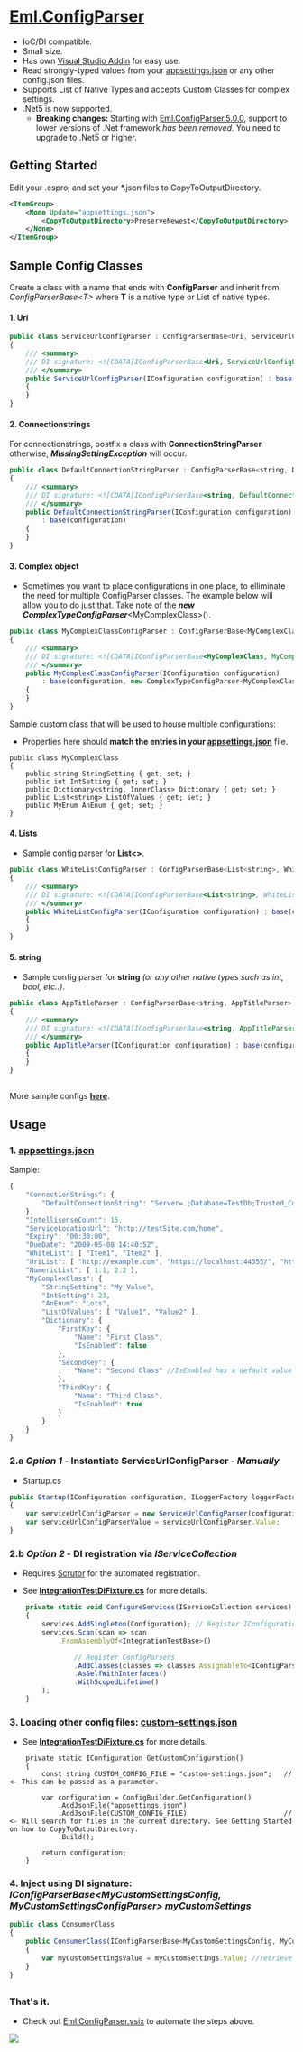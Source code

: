 # [Eml.ConfigParser](https://www.nuget.org/packages/Eml.ConfigParser/)

* IoC/DI compatible.
* Small size.
* Has own [Visual Studio Addin](https://marketplace.visualstudio.com/items?itemName=eDuDeTification.ConfigParser) for easy use.
* Read strongly-typed values from your [appsettings.json](Tests/Eml.ConfigParser.Tests.Integration.NetCore/appsettings.json) or any other config.json files.
* Supports List of Native Types and accepts Custom Classes for complex settings.
* .Net5 is now supported.
   * **Breaking changes:** Starting with [Eml.ConfigParser.5.0.0](https://www.nuget.org/packages/Eml.ConfigParser/5.0.0), support to lower versions of .Net framework *has been removed.* You need to upgrade to .Net5 or higher.

## Getting Started
Edit your .csproj and set your *.json files to CopyToOutputDirectory. 
```xml
<ItemGroup>
    <None Update="appsettings.json">
        <CopyToOutputDirectory>PreserveNewest</CopyToOutputDirectory>
    </None>
</ItemGroup>
```  

## Sample Config Classes
Create a class with a name that ends with **ConfigParser** and inherit from *ConfigParserBase\<T\>* where **T** is a native type or List of native types. 

#### 1. Uri
```javascript
public class ServiceUrlConfigParser : ConfigParserBase<Uri, ServiceUrlConfigParser>
{
    /// <summary>
    /// DI signature: <![CDATA[IConfigParserBase<Uri, ServiceUrlConfigParser> serviceUrlConfigParser]]>.
    /// </summary>
    public ServiceUrlConfigParser(IConfiguration configuration) : base(configuration)
    {
    }
}
 ```
#### 2. Connectionstrings
For connectionstrings, postfix a class with **ConnectionStringParser** otherwise, ***MissingSettingException*** will occur. 
```javascript
public class DefaultConnectionStringParser : ConfigParserBase<string, DefaultConnectionStringParser>
{
    /// <summary>
    /// DI signature: <![CDATA[IConfigParserBase<string, DefaultConnectionStringParser> defaultConnectionStringParser]]>.
    /// </summary>
    public DefaultConnectionStringParser(IConfiguration configuration)
        : base(configuration)
    {
    }
}
 ```
#### 3. Complex object
 * Sometimes you want to place configurations in one place, to elliminate the need for multiple ConfigParser classes. The example below will allow you to do just that. Take note of the ***new ComplexTypeConfigParser***\<MyComplexClass\>().
```javascript
public class MyComplexClassConfigParser : ConfigParserBase<MyComplexClass, MyComplexClassConfigParser>
{
    /// <summary>
    /// DI signature: <![CDATA[IConfigParserBase<MyComplexClass, MyComplexClassConfigParser> myComplexClassConfigParser]]>.
    /// </summary>
    public MyComplexClassConfigParser(IConfiguration configuration)
        : base(configuration, new ComplexTypeConfigParser<MyComplexClass>())
    {
    }
}
```
Sample custom class that will be used to house multiple configurations:
* Properties here should **match the entries in your [appsettings.json](Tests/Eml.ConfigParser.Tests.Integration.NetCore/appsettings.json)** file.

```
public class MyComplexClass
{
    public string StringSetting { get; set; }
    public int IntSetting { get; set; }
    public Dictionary<string, InnerClass> Dictionary { get; set; }
    public List<string> ListOfValues { get; set; }
    public MyEnum AnEnum { get; set; }
}
```
#### 4. Lists
* Sample config parser for **List<>**.
```javascript
public class WhiteListConfigParser : ConfigParserBase<List<string>, WhiteListConfigParser>
{
    /// <summary>
    /// DI signature: <![CDATA[IConfigParserBase<List<string>, WhiteListConfigParser> whiteListConfigParser]]>.
    /// </summary>
    public WhiteListConfigParser(IConfiguration configuration) : base(configuration)
    {
    }
}
```

#### 5. string
* Sample config parser for **string** *(or any other native types such as int, bool, etc..)*.
```javascript
public class AppTitleParser : ConfigParserBase<string, AppTitleParser>
{
    /// <summary>
    /// DI signature: <![CDATA[IConfigParserBase<string, AppTitleParser> appTitleParser]]>.
    /// </summary>
    public AppTitleParser(IConfiguration configuration) : base(configuration)
    {
    }
}
```

##
More sample configs **[here](https://github.com/EddLonzanida/Eml.ConfigParser.Demo/tree/master/Tests/Eml.ConfigParser.Tests.Integration.NetCore/Configurations)**.
##
   
## Usage
### 1. [appsettings.json](Tests/Eml.ConfigParser.Tests.Integration.NetCore/appsettings.json) 
Sample:
```javascript  
{
    "ConnectionStrings": {
        "DefaultConnectionString": "Server=.;Database=TestDb;Trusted_Connection=True;MultipleActiveResultSets=true"
    },
    "IntellisenseCount": 15,
    "ServiceLocationUrl": "http://testSite.com/home",
    "Expiry": "00:30:00",
    "DueDate": "2009-05-08 14:40:52",
    "WhiteList": [ "Item1", "Item2" ],
    "UriList": [ "http://example.com", "https://localhost:44355/", "https://localhost:44379/" ],
    "NumericList": [ 1.1, 2.2 ],
    "MyComplexClass": {
        "StringSetting": "My Value",
        "IntSetting": 23,
        "AnEnum": "Lots",
        "ListOfValues": [ "Value1", "Value2" ],
        "Dictionary": {
            "FirstKey": {
                "Name": "First Class",
                "IsEnabled": false
            },
            "SecondKey": {
                "Name": "Second Class" //IsEnabled has a default value of True if omitted
            },
            "ThirdKey": {
                "Name": "Third Class",
                "IsEnabled": true
            }
        }
    }
}
```
### 2.a *Option 1* - Instantiate ServiceUrlConfigParser - *Manually*
* Startup.cs
```javascript
public Startup(IConfiguration configuration, ILoggerFactory loggerFactory)
{
    var serviceUrlConfigParser = new ServiceUrlConfigParser(configuration);
    var serviceUrlConfigParserValue = serviceUrlConfigParser.Value;     // retrieve value
}
```

### 2.b *Option 2* - DI registration via *IServiceCollection*
* Requires [Scrutor](https://github.com/khellang/Scrutor) for the automated registration.

* See **[IntegrationTestDiFixture.cs](Tests/Eml.ConfigParser.Tests.Integration.NetCore/BaseClasses/IntegrationTestDiFixture.cs)** for more details.

```javascript
    private static void ConfigureServices(IServiceCollection services)
    {
        services.AddSingleton(Configuration); // Register IConfiguration instance. Note: This is for manual registration of IConfiguration, Asp.Net will automtically do this for you. 
        services.Scan(scan => scan
            .FromAssemblyOf<IntegrationTestBase>()

                // Register ConfigParsers
                .AddClasses(classes => classes.AssignableTo<IConfigParserBase>())
                .AsSelfWithInterfaces()
                .WithScopedLifetime()
        );
    }
```

### 3. Loading other config files: [custom-settings.json](Tests/Eml.ConfigParser.Tests.Integration.NetCore/custom-settings.json)

* See **[IntegrationTestDiFixture.cs](Tests/Eml.ConfigParser.Tests.Integration.NetCore/BaseClasses/IntegrationTestDiFixture.cs)** for more details.

```
    private static IConfiguration GetCustomConfiguration()
    {
        const string CUSTOM_CONFIG_FILE = "custom-settings.json";   // <- This can be passed as a parameter.

        var configuration = ConfigBuilder.GetConfiguration()
            .AddJsonFile("appsettings.json")
            .AddJsonFile(CUSTOM_CONFIG_FILE)                        // <- Will search for files in the current directory. See Getting Started on how to CopyToOutputDirectory.
            .Build();

        return configuration;
    }
```

### 4. Inject using DI signature: ***IConfigParserBase<MyCustomSettingsConfig, MyCustomSettingsConfigParser> myCustomSettings***
```javascript
public class ConsumerClass 
{
    public ConsumerClass(IConfigParserBase<MyCustomSettingsConfig, MyCustomSettingsConfigParser> myCustomSettings) 
    { 
        var myCustomSettingsValue = myCustomSettings.Value; //retrieve value
    }
}
```
##
### That's it.

* Check out [Eml.ConfigParser.vsix](https://marketplace.visualstudio.com/items?itemName=eDuDeTification.ConfigParser) to automate the steps above.

![](Art/Steps_v2.gif)